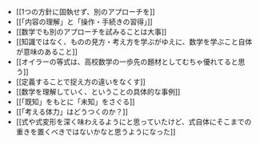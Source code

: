 - [[1つの方針に固執せず、別のアプローチを]]
- [[「内容の理解」と「操作・手続きの習得」]]
- [[数学でも別のアプローチを試みることは大事]]
- [[知識ではなく、ものの見方・考え方を学ぶがゆえに、数学を学ぶこと自体が意味のあること]]
- [[オイラーの等式は、高校数学の一歩先の題材としてむちゃ優れてると思う]]
- [[定義することで捉え方の違いをなくす]]
- [[数学を理解していく、ということの具体的な事例]]
- [[「既知」をもとに「未知」をさぐる]]
- [[「考える体力」はどうつくのか？]]
- [[式や式変形を深く味わえるようにと思っていたけど、式自体にそこまでの重きを置くべきではないかなと思うようになった]]
